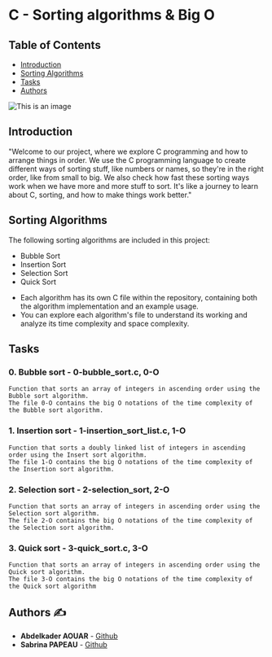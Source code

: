 # **C - Sorting algorithms & Big O**

## **Table of Contents**

- [Introduction](#introduction)
- [Sorting Algorithms](#sorting-algorithms)
- [Tasks](#Tasks)
- [Authors](#Authors)

![This is an image](https://zupimages.net/up/23/38/mrcs.png)


## **Introduction**

"Welcome to our project, where we explore C programming and how to arrange things in order. We use the C programming language to create different ways of sorting stuff, like numbers or names, so they're in the right order, like from small to big. We also check how fast these sorting ways work when we have more and more stuff to sort. It's like a journey to learn about C, sorting, and how to make things work better."


## **Sorting Algorithms**

The following sorting algorithms are included in this project:

- Bubble Sort
- Insertion Sort
- Selection Sort
- Quick Sort

* Each algorithm has its own C file within the repository, containing both the algorithm implementation and an example usage.
* You can explore each algorithm's file to understand its working and analyze its time complexity and space complexity.


## **Tasks**


### 0. Bubble sort - 0-bubble_sort.c, 0-O
	Function that sorts an array of integers in ascending order using the Bubble sort algorithm.
	The file 0-O contains the big O notations of the time complexity of the Bubble sort algorithm.

### 1. Insertion sort - 1-insertion_sort_list.c, 1-O
	Function that sorts a doubly linked list of integers in ascending order using the Insert sort algorithm.
	The file 1-O contains the big O notations of the time complexity of the Insertion sort algorithm.

### 2. Selection sort - 2-selection_sort, 2-O
	Function that sorts an array of integers in ascending order using the Selection sort algorithm.
	The file 2-O contains the big O notations of the time complexity of the Selection sort algorithm.

### 3. Quick sort - 3-quick_sort.c, 3-O
	Function that sorts an array of integers in ascending order using the Quick sort algorithm.
	The file 3-O contains the big O notations of the time complexity of the Quick sort algorithm


## **Authors** :writing_hand:

* **Abdelkader AOUAR**  - [Github](https://github.com/powerofcode2023)
* **Sabrina PAPEAU** - [Github](https://github.com/Holbiwan)
